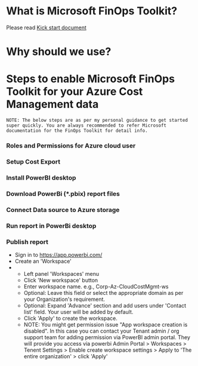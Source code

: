 
# What is Microsoft FinOps Toolkit?
Please read [Kick start document](https://microsoft.github.io/finops-toolkit/)

# Why should we use?

# Steps to enable Microsoft FinOps Toolkit for your Azure Cost Management data

```
NOTE: The below steps are as per my personal guidance to get started super quickly. You are always recommended to refer Microsoft documentation for the FinOps Toolkit for detail info. 
```

### Roles and Permissions for Azure cloud user

### Setup Cost Export

### Install PowerBI desktop

### Download PowerBi (*.pbix) report files

### Connect Data source to Azure storage

### Run report in PowerBi desktop 

### Publish report
- Sign in to https://app.powerbi.com/
- Create an 'Workspace'
- - Left panel 'Workspaces' menu
  - Click 'New workspace' button
  - Enter workspace name. e.g., Corp-Az-CloudCostMgmt-ws
  - Optional: Leave this field or select the appropriate domain as per your Organization's requirement.  
  - Optional: Expand 'Advance' section and add users under 'Contact list' field. Your user will be added by default.
  -  Click 'Apply' to create the workspace.
  -  NOTE: You might get permission issue "App workspace creation is disabled". In this case you can contact your Tenant admin / org support team for adding permission via PowerBI admin portal. They will provide you access via powerbi Admin Portal > Workspaces > Tenent Settings > Enable create workspace settings > Apply to 'The entire organization' > click 'Apply' 
